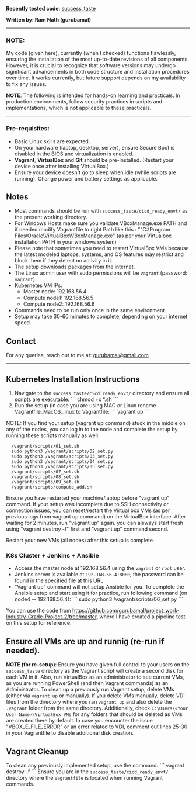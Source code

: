 
**Recently tested code**: [success_taste](https://github.com/gurubamal/success_taste/tree/main/cicd_ready_envt)

**Written by: Ram Nath (gurubamal)**

---

### NOTE:
My code (given here), currently (when I checked) functions flawlessly, ensuring the installation of the most up-to-date revisions of all components. However, it is crucial to recognize that software versions may undergo significant advancements in both code structure and installation procedures over time.  It works currently, but future support depends on my availability to fix any issues.

**NOTE**: The following is intended for hands-on learning and practicals. In production environments, follow security practices in scripts and implementations, which is not applicable to these practicals.

---

### Pre-requisites:

- Basic Linux skills are expected.
- On your hardware (laptop, desktop, server), ensure Secure Boot is disabled in the BIOS and virtualization is enabled.
- **Vagrant**, **VirtualBox** and **Git** should be pre-installed. (Restart your device once after installing VirtualBox.)
- Ensure your device doesn't go to sleep when idle (while scripts are running). Change power and battery settings as applicable.

## Notes
- Most commands should be run with `success_taste/cicd_ready_envt/` as the present working directory.
- For Windows Hosts make sure you validate VBoxManage.exe PATH and if needed modify Vagrantfile to right Path  like this :  "\"C:\\Program Files\\Oracle\\VirtualBox\\VBoxManage.exe\"  (as per your Virtualbox installation PATH in your windows system)
- Please note that sometimes you need to restart VirtualBox VMs because the latest modeled laptops, systems, and OS features may restrict and block them if they detect no activity in it.
- The setup downloads packages from the internet.
- The Linux admin user with sudo permissions will be `vagrant` (password: `vagrant`).
- Kubernetes VM IPs: 
  - Master node: 192.168.56.4
  - Compute node1: 192.168.56.5
  - Compute node2: 192.168.56.6
- Commands need to be run only once in the same environment.
- Setup may take 30-60 minutes to complete, depending on your internet speed.

## Contact
For any queries, reach out to me at: [gurubamal@gmail.com](mailto:gurubamal@gmail.com)

---

## Kubernetes Installation Instructions

1. Navigate to the `success_taste/cicd_ready_envt/` directory and ensure all scripts are executable:
    \`\`\`
    chmod +x *.sh
    \`\`\`
2. Run the setup (in case you are using MAC or Linux rename Vagrantfile_MacOS_linux to Vagrantfile:
    \`\`\`
    vagrant up
    \`\`\`


NOTE: If you find your setup (vagrant up command) stuck in the middle on any of the nodes, you can log in to the node and complete the setup by running these scripts manually as well.

      /vagrant/scripts/01_set.sh
      sudo python3 /vagrant/scripts/02_set.py
      sudo python3 /vagrant/scripts/03_set.py
      sudo python3 /vagrant/scripts/04_set.py
      sudo python3 /vagrant/scripts/05_set.py
      /vagrant/scripts/07_set.sh
      /vagrant/scripts/08_set.sh
      /vagrant/scripts/09_set.sh
      /vagrant/scripts/compute_add.sh
      
Ensure you have restarted your machine/laptop before "vagrant up" command. If your setup was incomplete due to SSH connectivity or connection issues, you can reset/restart the Virtual box VMs (as per previous logs from vagrant up command) on the VirtualBox interface. After waiting for 2 minutes, run "vagrant up" again. you can alsways start fresh using "vagrant destroy -f" first and "vagrant up" command second.

   Restart your new VMs (all nodes) after this setup is complete.
   
### K8s Cluster + Jenkins + Ansible
- Access the master node at 192.168.56.4 using the `vagrant` or `root` user.
- Jenkins server is available at `192.168.56.4:8080`; the password can be found in the specified file at this URL.
- "Vagrant up" command will not setup Ansible for you. To complete the Ansible setup and start using it for practice, run following command (on node4 -- 192.168.56.4):
    \`\`\`
    sudo python3 /vagrant/scripts/06_set.py
    \`\`\`

You can use the code from https://github.com/gurubamal/project_work-Industry-Grade-Project-2/tree/master, where I have created a pipeline test on this setup for reference.

Ensure all VMs are up and runnig (re-run if needed). 
---

**NOTE (for re-setup)**: Ensure you have given full control to your users on the `success_taste` directory as the Vagrant script will create a second disk for each VM in it. Also, run VirtualBox as an administrator to see current VMs, as you are running PowerShell (and then Vagrant commands) as an Administrator. To clean up a previously run Vagrant setup, delete VMs (either via `vagrant up` or manually). If you delete VMs manually, delete VDI files from the directory where you ran `vagrant up` and also delete the `.vagrant` folder from the same directory. Additionally, check `C:\Users\<Your User Name>\VirtualBox VMs` for any folders that should be deleted as VMs are created there by default. In case you encounter the issue "VBOX_E_FILE_ERROR" or an error related to VDI, comment out lines 25-30 in your Vagrantfile to disable additional disk creation.

## Vagrant Cleanup
To clean any previously implemented setup, use the command:
\`\`\`
vagrant destroy -f
\`\`\`
Ensure you are in the `success_taste/cicd_ready_envt/` directory where the `Vagrantfile` is located when running Vagrant commands.
